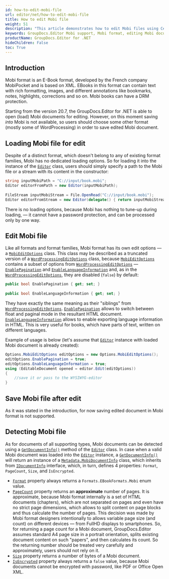 ```yaml
---
id: how-to-edit-mobi-file
url: editor/net/how-to-edit-mobi-file
title: How to edit Mobi file
weight: 51
description: "This article demonstrates how to edit Mobi files using C# programming language."
keywords: GroupDocs.Editor Mobi support, Mobi format, editing Mobi documents
productName: GroupDocs.Editor for .NET
hideChildren: False
toc: True
---
```

## Introduction

Mobi format is an E-Book format, developed by the French company MobiPocket and is based on XML. EBooks in this format can contain text with rich formatting, images, and different annotations like bookmarks, notes, highlights, corrections and so on. Mobi books can have a DRM protection.

Starting from the version 20.7, the GroupDocs.Editor for .NET is able to open (load) Mobi documents for editing. However, on this moment saving _into_ Mobi is not available, so users should choose some other format (mostly some of WordProcessing) in order to save edited Mobi document.

## Loading Mobi file for edit

Despite of a distinct format, which doesn't belong to any of existing format families, Mobi has no dedicated loading options. So for loading it into the instance of the [`Editor`](https://apireference.groupdocs.com/net/editor/groupdocs.editor/editor) class, users should simply specify a path to the Mobi file or a stream with its content in the constructor:

```csharp
string inputMobiPath = "C://input/book.mobi";
Editor editorFromPath = new Editor(inputMobiPath);
  
FileStream inputMobiStream = File.OpenRead("C://input/book.mobi");
Editor editorFromStream = new Editor(delegate() { return inputMobiStream; });
```

There is no loading options, because Mobi has nothing to tune-up during loading, — it cannot have a password protection, and can be processed only by one way.

## Edit Mobi file

Like all formats and format families, Mobi format has its own edit options — a [`MobiEditOptions`](https://apireference.groupdocs.com/editor/net/groupdocs.editor.options/mobieditoptions) class. This class may be described as a truncated version of a [`WordProcessingEditOptions`](https://apireference.groupdocs.com/net/editor/groupdocs.editor.options/wordprocessingeditoptions) class, because [`MobiEditOptions`](https://apireference.groupdocs.com/editor/net/groupdocs.editor.options/mobieditoptions) contains a subset of options from [`WordProcessingEditOptions`](https://apireference.groupdocs.com/net/editor/groupdocs.editor.options/wordprocessingeditoptions) — [`EnablePagination`](https://apireference.groupdocs.com/editor/net/groupdocs.editor.options/mobieditoptions/properties/enablepagination) and [`EnableLanguageInformation`](https://apireference.groupdocs.com/editor/net/groupdocs.editor.options/mobieditoptions/properties/enablelanguageinformation) and, as in the [`WordProcessingEditOptions`](https://apireference.groupdocs.com/net/editor/groupdocs.editor.options/wordprocessingeditoptions), they are disabled (`false`) by default:

```csharp
public bool EnablePagination { get; set; }
  
public bool EnableLanguageInformation { get; set; }
```

They have exactly the same meaning as their "siblings" from [`WordProcessingEditOptions`](https://apireference.groupdocs.com/net/editor/groupdocs.editor.options/wordprocessingeditoptions). [`EnablePagination`](https://apireference.groupdocs.com/editor/net/groupdocs.editor.options/mobieditoptions/properties/enablepagination) allows to switch between float and paginal mode in the resultant HTML document. [`EnableLanguageInformation`](https://apireference.groupdocs.com/editor/net/groupdocs.editor.options/mobieditoptions/properties/enablelanguageinformation) allows to enable exporting language information in HTML. This is very useful for books, which have parts of text, written on different languages.

Example of usage is below (let's assume that [`Editor`](https://apireference.groupdocs.com/net/editor/groupdocs.editor/editor) instance with loaded Mobi document is already created):

```csharp
Options.MobiEditOptions editOptions = new Options.MobiEditOptions();
editOptions.EnablePagination = true;
editOptions.EnableLanguageInformation = true;
using (EditableDocument opened = editor.Edit(editOptions))
{
    //save it or pass to the WYSIWYG-editor
}
```

## Save Mobi file after edit

As it was stated in the introduction, for now saving edited document in Mobi format is not supported.

## Detecting Mobi file

As for documents of all supporting types, Mobi documents can be detected using a [`GetDocumentInfo()`](https://apireference.groupdocs.com/net/editor/groupdocs.editor/editor/methods/getdocumentinfo) method of the [`Editor`](https://apireference.groupdocs.com/net/editor/groupdocs.editor/editor) class. In case when a valid Mobi document was loaded into the [`Editor`](https://apireference.groupdocs.com/net/editor/groupdocs.editor/editor) instance, a [`GetDocumentInfo()`](https://apireference.groupdocs.com/net/editor/groupdocs.editor/editor/methods/getdocumentinfo) will return an instance of a [`Metadata.MobiDocumentInfo`](https://apireference.groupdocs.com/editor/net/groupdocs.editor.metadata/mobidocumentinfo) class, which inherits from [`IDocumentInfo`](https://apireference.groupdocs.com/net/editor/groupdocs.editor.metadata/idocumentinfo) interface, which, in turn, defines 4 properties: `Format`, `PageCount`, `Size`, and `IsEncrypted`.

* [`Format`](https://apireference.groupdocs.com/editor/net/groupdocs.editor.metadata/mobidocumentinfo/properties/format) property always returns a `Formats.EBookFormats.Mobi` enum value.
* [`PageCount`](https://apireference.groupdocs.com/editor/net/groupdocs.editor.metadata/mobidocumentinfo/properties/pagecount) property returns an **approximate** number of pages. It is approximate, because Mobi format internally is a set of HTML documents (chapters), which are not separated on pages and even have no strict page dimensions, which allows to split content on page blocks and thus calculate the number of pages. This decision was made by Mobi format designers intentionally to allows variable page size (and count) on different devices — from FullHD displays to smartphones. So, for returning a page count for a Mobi document, GroupDocs.Editor assumes standard A4 page size in a portrait orientation, splits existing document content on such "papers", and then calculates its count. So the returning number should be treated very carefully and approximately, users should not rely on it.
* [`Size`](https://apireference.groupdocs.com/editor/net/groupdocs.editor.metadata/mobidocumentinfo/properties/size) property returns a number of bytes of a Mobi document.
* [`IsEncrypted`](https://apireference.groupdocs.com/editor/net/groupdocs.editor.metadata/mobidocumentinfo/properties/isencrypted) property always returns a `false` value, because Mobi documents cannot be encrypted with password, like PDF or Office Open XML.
